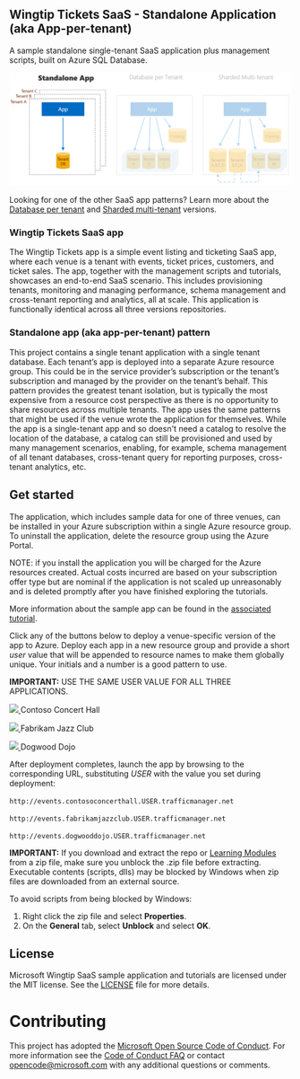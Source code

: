 
## Wingtip Tickets SaaS - Standalone Application (aka App-per-tenant)
A sample standalone single-tenant SaaS application plus management scripts, built on Azure SQL Database.

![Versions of Wingtip Tickets SaaS apps](./Documentation/AppVersions.PNG)

Looking for one of the other SaaS app patterns? Learn more about the [Database per tenant](https://github.com/Microsoft/WingtipTicketsSaaS-DbPerTenant) and [Sharded multi-tenant](https://github.com/Microsoft/WingtipTicketsSaaS-MultiTenantDb) versions.

### Wingtip Tickets SaaS app

The Wingtip Tickets app is a simple event listing and ticketing SaaS app, where each venue is a tenant with events, ticket prices, customers, and ticket sales. The app, together with the management scripts and tutorials, showcases an end-to-end SaaS scenario. This includes provisioning tenants, monitoring and managing performance, schema management and cross-tenant reporting and analytics, all at scale. This application is functionally identical across all three versions repositories.

### Standalone app (aka app-per-tenant) pattern

This project contains a single tenant application with a single tenant database. Each tenant’s app is deployed into a separate Azure resource group. This could be in the service provider’s subscription or the tenant’s subscription and managed by the provider on the tenant’s behalf. This pattern provides the greatest tenant isolation, but is typically the most expensive from a resource cost perspective as there is no opportunity to share resources across multiple tenants. The app uses the same patterns that might be used if the venue wrote the application for themselves. While the app is a single-tenant app and so doesn't need a catalog to resolve the location of the database, a catalog can still be provisioned and used by many management scenarios, enabling, for example, schema management of all tenant databases, cross-tenant query for reporting purposes, cross-tenant analytics, etc.      

## Get started

The application, which includes sample data for one of three venues, can be installed in your Azure subscription within a single Azure resource group. To uninstall the application, delete the resource group using the Azure Portal.

NOTE: if you install the application you will be charged for the Azure resources created.  Actual costs incurred are based on your subscription offer type but are nominal if the application is not scaled up unreasonably and is deleted promptly after you have finished exploring the tutorials.

More information about the sample app can be found in the [associated tutorial](https://docs.microsoft.com/en-us/azure/sql-database/saas-standaloneapp-get-started-deploy).

Click any of the buttons below to deploy a venue-specific version of the app to Azure. Deploy each app in a new resource group and provide a short *user* value that will be appended to resource names to make them globally unique.  Your initials and a number is a good pattern to use.  

**IMPORTANT:**  USE THE SAME USER VALUE FOR ALL THREE APPLICATIONS.


<a href="https://aka.ms/deploywingtipsa-contoso" target="_blank">
<img src="http://azuredeploy.net/deploybutton.png"/>
</a> Contoso Concert Hall
</p>
<a href="https://aka.ms/deploywingtipsa-fabrikam" target="_blank">
    <img src="http://azuredeploy.net/deploybutton.png"/>
</a> Fabrikam Jazz Club</p>
<a href="https://aka.ms/deploywingtipsa-dogwood" target="_blank">
    <img src="http://azuredeploy.net/deploybutton.png"/>
</a> Dogwood Dojo </p>


After deployment completes, launch the app by browsing to the corresponding URL, substituting *USER* with the value you set during deployment: </p>```http://events.contosoconcerthall.USER.trafficmanager.net``` </p>
```http://events.fabrikamjazzclub.USER.trafficmanager.net```</p>
```http://events.dogwooddojo.USER.trafficmanager.net```  

**IMPORTANT:** If you download and extract the repo or [Learning Modules](https://github.com/Microsoft/WingtipSaaS/tree/master/Learning%20Modules) from a zip file, make sure you unblock the .zip file before extracting. Executable contents (scripts, dlls) may be blocked by Windows when zip files are downloaded from an external source.

To avoid scripts from being blocked by Windows:

1. Right click the zip file and select **Properties**.
1. On the **General** tab, select **Unblock** and select **OK**.


## License
Microsoft Wingtip SaaS sample application and tutorials are licensed under the MIT license. See the [LICENSE](https://github.com/Microsoft/WingtipSaaS/blob/master/license) file for more details.

# Contributing

This project has adopted the [Microsoft Open Source Code of Conduct](https://opensource.microsoft.com/codeofconduct/). For more information see the [Code of Conduct FAQ](https://opensource.microsoft.com/codeofconduct/faq/) or contact [opencode@microsoft.com](mailto:opencode@microsoft.com) with any additional questions or comments.
